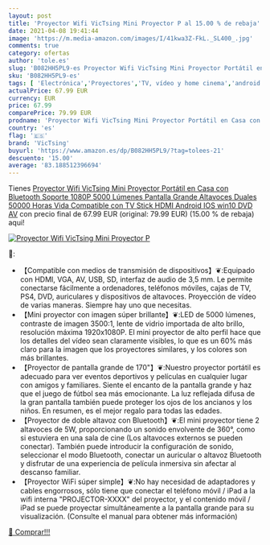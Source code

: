 ```yaml
---
layout: post
title: 'Proyector Wifi VicTsing Mini Proyector P al 15.00 % de rebaja'
date: 2021-04-08 19:41:44
image: 'https://m.media-amazon.com/images/I/41kwa3Z-FkL._SL400_.jpg'
comments: true
category: ofertas
author: 'tole.es'
slug: 'B082HH5PL9-es Proyector Wifi VicTsing Mini Proyector Portátil en Casa...'
sku: 'B082HH5PL9-es'
tags: [ 'Electrónica','Proyectores','TV, vídeo y home cinema','android','victsing', ]
actualPrice: 67.99 EUR
currency: EUR
price: 67.99
comparePrice: 79.99 EUR
prodname: 'Proyector Wifi VicTsing Mini Proyector Portátil en Casa con Bluetooth Soporte 1080P 5000 Lúmenes Pantalla Grande Altavoces Duales 50000 Horas Vida Compatible con TV Stick HDMI Android IOS win10 DVD AV'
country: 'es'
flag: '🇪🇸'
brand: 'VicTsing'
buyurl: 'https://www.amazon.es/dp/B082HH5PL9/?tag=tolees-21'
descuento: '15.00'
average: '83.188512396694'
---
```


Tienes [Proyector Wifi VicTsing Mini Proyector Portátil en Casa con Bluetooth Soporte 1080P 5000 Lúmenes Pantalla Grande Altavoces Duales 50000 Horas Vida Compatible con TV Stick HDMI Android IOS win10 DVD AV](https://www.amazon.es/dp/B082HH5PL9/?tag=tolees-21) con precio final de  67.99 EUR (original: 79.99 EUR) (15.00 %  de rebaja) aqui!

[![Proyector Wifi VicTsing Mini Proyector P](https://m.media-amazon.com/images/I/41kwa3Z-FkL._SL400_.jpg)](https://www.amazon.es/dp/B082HH5PL9/?tag=tolees-21)

🔎:

- 【Compatible con medios de transmisión de dispositivos】❦:Equipado con HDMI, VGA, AV, USB, SD, interfaz de audio de 3,5 mm. Le permite conectarse fácilmente a ordenadores, teléfonos móviles, cajas de TV, PS4, DVD, auriculares y dispositivos de altavoces. Proyección de vídeo de varias maneras. Siempre hay uno que necesitas.
- 【Mini proyector con imagen súper brillante】❦:LED de 5000 lúmenes, contraste de imagen 3500:1, lente de vidrio importada de alto brillo, resolución máxima 1920x1080P. El mini proyector de alto perfil hace que los detalles del vídeo sean claramente visibles, lo que es un 60% más claro para la imagen que los proyectores similares, y los colores son más brillantes.
- 【Proyector de pantalla grande de 170"】❦:Nuestro proyector portátil es adecuado para ver eventos deportivos y películas en cualquier lugar con amigos y familiares. Siente el encanto de la pantalla grande y haz que el juego de fútbol sea más emocionante. La luz reflejada difusa de la gran pantalla también puede proteger los ojos de los ancianos y los niños. En resumen, es el mejor regalo para todas las edades.
- 【Proyector de doble altavoz con Bluetooth】❦:El mini proyector tiene 2 altavoces de 5W, proporcionando un sonido envolvente de 360°, como si estuviera en una sala de cine (Los altavoces externos se pueden conectar). También puede introducir la configuración de sonido, seleccionar el modo Bluetooth, conectar un auricular o altavoz Bluetooth y disfrutar de una experiencia de película inmersiva sin afectar al descanso familiar.
- 【Proyector WiFi súper simple】❦:No hay necesidad de adaptadores y cables engorrosos, sólo tiene que conectar el teléfono móvil / iPad a la wifi interna "PROJECTOR-XXXX" del proyector, y el contenido móvil / iPad se puede proyectar simultáneamente a la pantalla grande para su visualización. (Consulte el manual para obtener más información)

[🛒 Comprar!!!](https://www.amazon.es/dp/B082HH5PL9/?tag=tolees-21)
